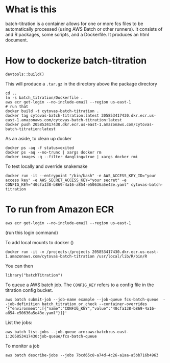 # What is this
batch-titration is a container allows for one or more fcs files to be automatically processed (using AWS Batch or other runners). It consists of and R packages, some scripts, and a Dockerfile. It produces an html document.

# How to dockerize batch-titration
```
devtools::build()
```
This will produce a `.tar.gz` in the directory above the package directory
```
cd ..
ln -s batch_titration/Dockerfile .
aws ecr get-login --no-include-email --region us-east-1
# run that
docker build -t cytovas-batch-titration .
docker tag cytovas-batch-titration:latest 205853417430.dkr.ecr.us-east-1.amazonaws.com/cytovas-batch-titration:latest
docker push 205853417430.dkr.ecr.us-east-1.amazonaws.com/cytovas-batch-titration:latest
```

As an aside, to clean up docker
```
docker ps -aq -f status=exited
docker ps -aq --no-trunc | xargs docker rm
docker images -q --filter dangling=true | xargs docker rmi
```

To test locally and override snakemake
```
docker run -it --entrypoint "/bin/bash" -e AWS_ACCESS_KEY_ID="your access key" -e AWS_SECRET_ACCESS_KEY="your secret" -e CONFIG_KEY="40cfa138-b869-4a16-a854-e50636a5e43e.yaml" cytovas-batch-titration
```

# To run from Amazon ECR
```
aws ecr get-login --no-include-email --region us-east-1
```
(run this login command)

To add local mounts to docker ()
```
docker run -it -v /projects:/projects 205853417430.dkr.ecr.us-east-1.amazonaws.com/cytovas-batch-titration /usr/local/lib/R/bin/R 
```
You can then
```
library("batchTitration")
```

To queue a AWS batch job. The `CONFIG_KEY` refers to a config file in the titration config bucket.
```
aws batch submit-job --job-name example --job-queue fcs-batch-queue  --job-definition batch_titration_or_check --container-overrides '{"environment":[{"name":"CONFIG_KEY","value":"40cfa138-b869-4a16-a854-e50636a5e43e.yaml"}]}'
```

List the jobs:
```
aws batch list-jobs --job-queue arn:aws:batch:us-east-1:205853417430:job-queue/fcs-batch-queue
```

To monitor a job
```
aws batch describe-jobs --jobs 7bcd65c8-a74d-4c26-a1aa-a5bb716b4963
```